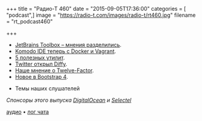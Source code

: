 +++
title = "Радио-Т 460"
date = "2015-09-05T17:36:00"
categories = [ "podcast",]
image = "https://radio-t.com/images/radio-t/rt460.jpg"
filename = "rt_podcast460"

+++

* [JetBrains Toolbox – мнения разделились](http://blog.jetbrains.com/blog/2015/09/03/introducing-jetbrains-toolbox/).
* [Komodo IDE теперь с Docker и Vagrant](http://komodoide.com/blog/komodo-9-2-released-docker-and-vagrant-integration-package-installer-and/).
* [5 полезных утилит](http://zeroturnaround.com/rebellabs/5-command-line-tools-you-should-be-using/).
* [Twitter открыл Diffy](http://venturebeat.com/2015/09/03/twitter-open-sources-diffy-a-tool-for-automatically-spotting-bugs-in-code/).
* [Наше мнение о Twelve-Factor](http://techblog.bozho.net/comments-on-the-twelve-factor-app/).
* [Новое в Bootstrap 4](http://designmodo.com/new-bootstrap-4/).
- Темы наших слушателей

_Спонсоры этого выпуска [DigitalOcean](https://www.digitalocean.com) и [Selectel](https://selectel.ru/services/vpc/)_

[аудио](http://cdn.radio-t.com/rt_podcast460.mp3) • [лог чата](http://chat.radio-t.com/logs/radio-t-460.html)
<audio src="http://cdn.radio-t.com/rt_podcast460.mp3" preload="none"></audio>
